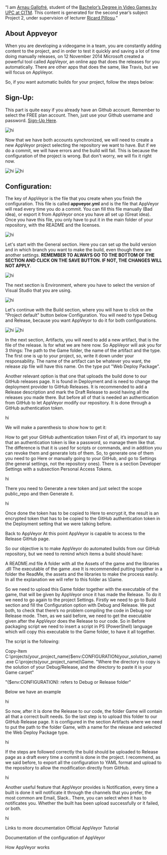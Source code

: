 ﻿“I am [Arnau Gallofré](https://www.linkedin.com/in/arnau-gallofr%C3%A9-649785180/), student of the [Bachelor’s Degree in Video Games by UPC at CITM](https://www.citm.upc.edu/ing/estudis/graus-videojocs/). This content is generated for the second year’s subject Project 2, under supervision of lecturer [Ricard Pillosu](https://es.linkedin.com/in/ricardpillosu/).”

## About Appveyor

When you are developing a videogame in a team, you are constantly adding content to the project, and in order to test it quickly and saving a lot of time doing manually releases, on 12 November 2014 Microsoft created a powerful tool called AppVeyor, an online app that does the releases for you automatically. There are other apps that does the same, like Travis, but we will focus on AppVeyor.

So, if you want automatic builds for your project, follow the steps below:

## Sign-Up:

This part is quite easy if you already have an Github account. Remember to select the FREE plan account. Then, just use your Github username and password. [Sign-Up Here](https://ci.appveyor.com/signup).

<img src="Assets/ss1.png" alt="hi" class="inline">

Now that we have both accounts synchronized, we will need to create a new AppVeyor project selecting the repository we want to have. But if we do a commit, we will have errors and the build will fail. This is because the configuration of the project is wrong. But don't worry, we will fix it right now.

<img src="Assets/ss2.jpg" alt="hi" class="inline">

<img src="Assets/ss3.jpg" alt="hi" class="inline">

## Configuration:

The key of AppVeyor is the file that you create when you finish the configuration. This file is called **appveyor.yml** and is the file that AppVeyor will read every time you do a commit. You can fill this file manually (Bad idea), or export it from AppVeyor once you have all set up (Great idea). Once you have this file, you only have to put it in the main folder of your repository, with the README and the licenses.

<img src="Assets/ss4.jpg" alt="hi" class="inline">

Let's start with the General section. Here you can set up the build version and in which branch you want to make the build, even though there are another settings. **REMEMBER TO ALWAYS GO TO THE BOTTOM OF THE SECTION AND CLICK ON THE SAVE BUTTON. IF NOT, THE CHANGES WILL NOT APPLY**.

<img src="Assets/ss5.jpg" alt="hi" class="inline">

The next section is Environment, where you have to select the version of Visual Studio that you are using.

<img src="Assets/ss6.jpg" alt="hi" class="inline">

Let's continue with the Build section, where you will have to click on the "Project default" button below Configuration. You will need to type Debug and Release, because you want AppVeyor to do it for both configurations.

<img src="Assets/ss7.jpg" alt="hi" class="inline">

<img src="Assets/ss8.jpg" alt="hi" class="inline">

In the next section, Artifacts, you will need to add a new artifact, that is the file of the release. Is for what we are here now. So AppVeyor will ask you for 3 things: The path to the Game folder, the name of the artifact and the type. The first one is up to your project, so, write it down under your responsability. The name of the artifact can be whatever you want, the release zip file will have this name. On the type put "Web Deploy Package".



Another relevant option is that one that uploads the build done to our GitHub releases page. It is found in Deployment and is need to change the deployment provider to GitHub Releases. It is recommended to add a Release description and mark the Draft Release to avoid having all the releases you made there. But before all of that is needed an authentication from GitHub to let AppVeyor modify our repository. It is done through a GitHub authentication token.

hi

We will make a parenthesis to show how to get it:

How to get your GitHub authentication token
First of all, it’s important to say that an authentication token is like a password, so manage them like that. The difference is that it is used for scripts or commands, and in addition you can revoke them and generate lots of them. So, to generate one of them you need to go Here or manually going to your GitHub, and go to Settings (the general settings, not the repository ones). There is a section Developer Settings with a subsection Personal Access Tokens.

hi

There you need to Generate a new token and just select the scope public_repo and then Generate it.

hi

Once done the token has to be copied to Here to encrypt it, the result is an encrypted token that has to be copied to the GitHub authentication token in the Deployment setting that we were talking before.

Back to AppVeyor
At this point AppVeyor is capable to access to the Release GitHub page.

So our objective is to make AppVeyor do automated builds from our GitHub repository, but we need to remind which items a build should have:

A README.md file
A folder with all the Assets of the game and the libraries .dll
The executable of the game .exe
It is recommended putting together in a folder the ReadMe, the assets and the libraries to make the process easily. In all the explanation we will refer to this folder as \Game.

So we need to upload this Game folder together with the executable of the game, that will be given by AppVeyor once it has made the Release. To do it we need to go again to the project Settings. Firstly we need to go to Build section and fill the Configuration option with Debug and Release. We put both, to check that there’s no problem compiling the code in Debug nor Release mode. Then, as we said before, we need to get the executable given after the AppVeyor does the Release to our code. So in Before packaging script we need to insert a script in PS (PowerShell) language which will copy this executable to the Game folder, to have it all together.

The script is the following:

Copy-Item C:\projects\(your_project_name)\$env:CONFIGURATION\(your_solution_name).exe C:\projects\(your_project_name)\Game\.
"Where the directory to copy is the solution of your Debug/Release, and the directory to paste it is your Game carpet"

"($env:CONFIGURATION): refers to Debug or Release folder"

Below we have an example

hi

So now, after it is done the Release to our code, the folder Game will contain all that a correct built needs. So the last step is to upload this folder to our GitHub Release page. It is configured in the section Artifacts where we need to put the path to the folder Game, with a name for the release and selected the Web Deploy Package type.

hi

If the steps are followed correctly the build should be uploaded to Release page as a draft every time a commit is done in the project. I recommend, as we said before, to export all the configuration to YAML format and upload to the repository to allow the modification directly from GitHub.

hi

Another useful feature that AppVeyor provides is Notification, every time a built is done it will notificate it through the channels that you prefer, the most common are Email, Slack.. There, you can select when it has to notificates you. Whether the built has been upload successfully or it failed, or both.

hi

Links to more documentation
Official AppVeyor Tutorial

Documentation of the configuration of AppVeyor

How AppVeyor works
